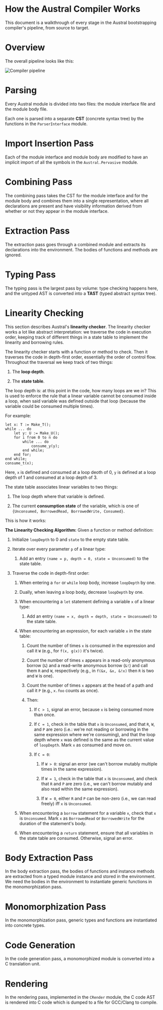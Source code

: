 # How the Austral Compiler Works

This document is a walkthrough of every stage in the Austral bootstrapping
compiler's pipeline, from source to target.

# Overview

The overall pipeline looks like this:

![Compiler pipeline](pipeline.png)

# Parsing

Every Austral module is divided into two files: the module interface file and
the module body file.

Each one is parsed into a separate **CST** (concrete syntax tree) by the
functions in the `ParserInterface` module.

# Import Insertion Pass

Each of the module interface and module body are modified to have an implicit
import of all the symbols in the `Austral.Pervasive` module.

# Combining Pass

The combining pass takes the CST for the module interface and for the module
body and combines them into a single representation, where all declarations are
present and have visibility information derived from whether or not they appear
in the module interface.

# Extraction Pass

The extraction pass goes through a combined module and extracts its declarations
into the environment. The bodies of functions and methods are ignored.

# Typing Pass

The typing pass is the largest pass by volume: type checking happens here, and
the untyped AST is converted into a **TAST** (typed abstract syntax tree).

# Linearity Checking

This section describes Austral's **linearity checker**. The linearity checker
works a lot like abstract interpretation: we traverse the code in execution
order, keeping track of different things in a state table to implement the
linearity and borrowing rules.

The linearity checker starts with a function or method to check. Then it
traverses the code in depth-first order, essentially the order of control
flow. Throughout the traversal we keep track of two things:

1. The **loop depth**.

2. The **state table**.

The loop depth is: at this point in the code, how many loops are we in? This is
used to enforce the rule that a linear variable cannot be consumed inside a
loop, when said variable was defined outside that loop (because the variable
could be consumed multiple times).

For example:

```
let x: T := Make_T();
while ... do
    let y: U := Make_U();
    for i from 0 to n do
        while ... do
            consume_y(y);
        end while;
    end for;
end while;
consume_t(x);
```

Here, `x` is defined and consumed at a loop deoth of 0, `y` is defined at a loop
depth of 1 and consumed at a loop depth of 3.

The state table associates linear variables to two things:

1. The loop depth where that variable is defined.

2. The current **consumption state** of the variable, which is one of
   `{Unconsumed, BorrowedRead, BorrowedWrite, Consumed}`.

This is how it works:

**The Linearity Checking Algorithm:** Given a function or method definition:

1. Initialize `loopDepth` to 0 and `state` to the empty state table.

2. Iterate over every parameter `p` of a linear type:

    1. Add an entry `(name = p, depth = 0, state = Unconsumed)` to the state
       table.

3. Traverse the code in depth-first order:

    1. When entering a `for` or `while` loop body, increase `loopDepth` by one.

    2. Dually, when leaving a loop body, decrease `loopDepth` by one.

    3. When encountering a `let` statement defining a variable `x` of a linear type:

        1. Add an entry `(name = x, depth = depth, state = Unconsumed)` to the
           state table.

    4. When encountering an expression, for each variable `x` in the state
       table:

       1. Count the number of times `x` is consumed in the expression and call
          it `W` (e.g., for `f(x, g(x))` it's twice).

       2. Count the number of times `x` appears in a read-only anonymous borrow
          (`&`) and a read-write anonymous borrow (`&!`) and call them `R` and
          `W`, respectively (e.g., in `f(&x, &x, &!x)` then `R` is two and `W`
          is one).

       3. Count the number of times `x` appears at the head of a path and call it
         `P` (e.g., `x.foo` counts as once).

       4. Then:

           1. If `C > 1`, signal an error, because `x` is being consumed more than once.

           2. If `C = 1`, check in the table that `x` is `Unconsumed`, and that
              `R`, `W`, and `P` are zero (i.e.: we're not reading or borrowing
              in the same expression where we're consuming), and that the loop
              depth where `x` was defined is the same as the current value of
              `loopDepth`. Mark `x` as consumed and move on.

           3. If `C = 0`:

               1. If `W > 0`: signal an error (we can't borrow mutably multiple
                  times in the same expression).

               2. If `W = 1`, check in the table that `x` is `Unconsumed`, and
                  check that `R` and `P` are zero (i.e., we can't borrow mutably
                  and also read within the same expression).

               3. If `W = 0`, either `R` and `P` can be non-zero (i.e., we can
                  read freely) iff `x` is `Unconsumed`.

    5. When encountering a `borrow` statement for a variable `x`, check that `x`
       is `Unconsumed`. Mark `x` as `BorrowedRead` or `BorrowedWrite` for the
       duration of the statement's body.

    6. When encountering a `return` statement, ensure that all variables in the
       state table are consumed. Otherwise, signal an error.

# Body Extraction Pass

In the body extraction pass, the bodies of functions and instance methods are
extracted from a typed module instance and stored in the environment. We need
the bodies in the environment to instantiate generic functions in the
monomorphization pass.

# Monomorphization Pass

In the monomorphization pass, generic types and functions are instantiated into
concrete types.

# Code Generation

In the code generation pass, a monomorphized module is converted into a C
translation unit.

# Rendering

In the rendering pass, implemented in the `CRender` module, the C code AST is
rendered into C code which is dumped to a file for GCC/Clang to compile.
